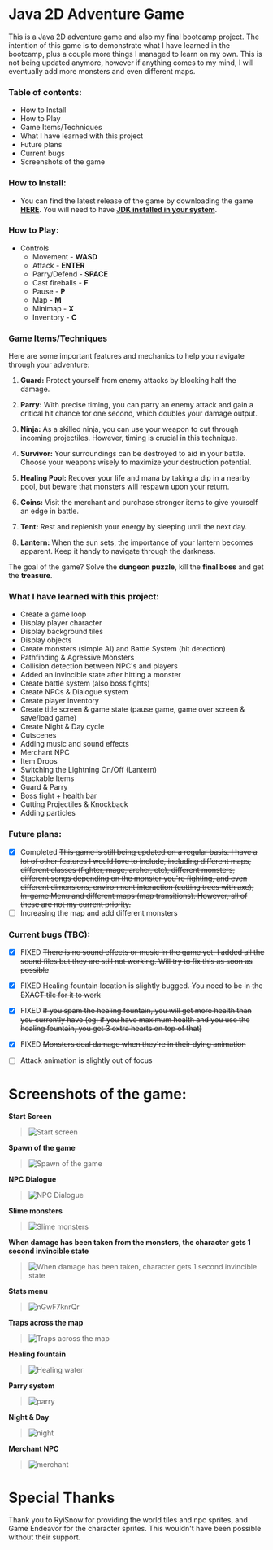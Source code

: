 # Java 2D Adventure Game 

This is a Java 2D adventure game and also my final bootcamp project. The intention of this game is to demonstrate what I have learned 
in the bootcamp, plus a couple more things I managed to learn on my own. This is not being updated anymore, however if anything comes to my mind, I will eventually add more monsters and even different maps. 

### Table of contents:
- How to Install
- How to Play
- Game Items/Techniques
- What I have learned with this project
- Future plans 
- Current bugs
- Screenshots of the game
	
### How to Install: 
- You can find the latest release of the game by downloading the game [**HERE**](https://drive.google.com/file/d/13Wdrt1MRlPjsFQGan15Z00OZBoIKymbJ/view?usp=sharing). You will need to have [**JDK installed in your system**](https://www.oracle.com/uk/java/technologies/downloads/).
	
### How to Play:
- Controls
	- Movement - **WASD**
	- Attack - **ENTER**
	- Parry/Defend - **SPACE**
	- Cast fireballs - **F**
	- Pause - **P**
	- Map - **M**
	- Minimap - **X**
	- Inventory - **C**


### Game Items/Techniques
Here are some important features and mechanics to help you navigate through your adventure:
1. **Guard:** Protect yourself from enemy attacks by blocking half the damage.

2. **Parry:** With precise timing, you can parry an enemy attack and gain a critical hit chance for one second, which doubles your damage output.

3. **Ninja:** As a skilled ninja, you can use your weapon to cut through incoming projectiles. However, timing is crucial in this technique.

4. **Survivor:** Your surroundings can be destroyed to aid in your battle. Choose your weapons wisely to maximize your destruction potential.

5. **Healing Pool:** Recover your life and mana by taking a dip in a nearby pool, but beware that monsters will respawn upon your return.

6. **Coins:** Visit the merchant and purchase stronger items to give yourself an edge in battle.

7. **Tent:** Rest and replenish your energy by sleeping until the next day.

8. **Lantern:** When the sun sets, the importance of your lantern becomes apparent. Keep it handy to navigate through the darkness.


The goal of the game? Solve the **dungeon puzzle**, kill the **final boss** and get the **treasure**. 
	
	
### What I have learned with this project:
- Create a game loop
- Display player character
- Display background tiles
- Display objects
- Create monsters (simple AI) and Battle System (hit detection)
- Pathfinding & Agressive Monsters
- Collision detection between NPC's and players
- Added an invincible state after hitting a monster
- Create battle system (also boss fights)
- Create NPCs & Dialogue system
- Create player inventory
- Create title screen & game state (pause game, game over screen & save/load game)
- Create Night & Day cycle
- Cutscenes
- Adding music and sound effects
- Merchant NPC
- Item Drops
- Switching the Lightning On/Off (Lantern)
- Stackable Items
- Guard & Parry
- Boss fight + health bar
- Cutting Projectiles & Knockback
- Adding particles

### Future plans:
- [x] Completed ~~This game is still being updated on a regular basis. I have a lot of other features I would love to include, including different maps,
different classes (fighter, mage, archer, etc), different monsters, different songs depending on the monster you're fighting, and even
different dimensions, environment interaction (cutting trees with axe), In-game Menu and different maps (map transitions). However, all of these are not my current priority.~~
- [ ] Increasing the map and add different monsters

### Current bugs (TBC):
- [x] FIXED ~~There is no sound effects or music in the game yet. I added all the sound files but they are still not working. Will try to fix this as soon as possible~~
- [x] FIXED ~~Healing fountain location is slightly bugged. You need to be in the EXACT tile for it to work~~
- [x] FIXED ~~If you spam the healing fountain, you will get more health than you currently have (eg: if you have maximum health and you use the healing fountain, you get 3 extra hearts on top of that)~~
- [x] FIXED ~~Monsters deal damage when they're in their dying animation~~
- [ ] Attack animation is slightly out of focus


# Screenshots of the game:

**Start Screen**

> ![Start screen](https://user-images.githubusercontent.com/56265972/234721690-f9f65093-2ea1-4e7e-bffd-09f948faf6a4.png)


**Spawn of the game**

> ![Spawn of the game](https://user-images.githubusercontent.com/56265972/234721722-e2823a32-0454-4328-b3e1-19bfe66e2501.png)


**NPC Dialogue**

> ![NPC Dialogue](https://user-images.githubusercontent.com/56265972/234721937-aa62c03b-f663-46be-a876-0e993454239f.png)


**Slime monsters**

> ![Slime monsters](https://user-images.githubusercontent.com/56265972/233201107-88ea13ad-e633-4ef1-b439-f69fce9d4eb6.png)


**When damage has been taken from the monsters, the character gets 1 second invincible state**

> ![When damage has been taken, character gets 1 second invincible state](https://user-images.githubusercontent.com/56265972/233201943-3f0e1784-99ee-4e03-90d6-4670ca3a7689.png)


**Stats menu**

> ![nGwF7knrQr](https://user-images.githubusercontent.com/56265972/234721862-a631253d-3516-435b-bb9b-71abdaf9d517.png)


**Traps across the map**

> ![Traps across the map](https://user-images.githubusercontent.com/56265972/233201709-24810488-ceaa-44ae-941b-cafcf207bf6e.png)


**Healing fountain**

> ![Healing water](https://user-images.githubusercontent.com/56265972/234721762-ae97393c-d4da-4a19-bbf5-271ec9f57d1e.png)


**Parry system**

> ![parry](https://user-images.githubusercontent.com/56265972/234723991-5246375b-2b1a-41c2-8171-297df8ebf05b.png)


**Night & Day**

>![night](https://user-images.githubusercontent.com/56265972/234724092-4b5d99f8-bf7d-4b10-9417-098df4f94fe3.png)


**Merchant NPC**

> ![merchant](https://user-images.githubusercontent.com/56265972/234724159-8add2e09-4be7-47dc-90b0-61b1ad66ec73.png)


# Special Thanks
Thank you to RyiSnow for providing the world tiles and npc sprites, and Game Endeavor for the character sprites. This wouldn't have been possible without their support.
